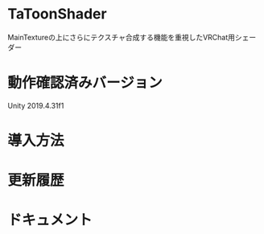 # TaToonShader
MainTextureの上にさらにテクスチャ合成する機能を重視したVRChat用シェーダー

# 動作確認済みバージョン
Unity 2019.4.31f1

# 導入方法

# 更新履歴

# ドキュメント
